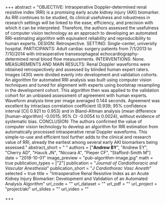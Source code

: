 +++
abstract = "OBJECTIVE: Intraoperative Doppler-determined renal resistive index (RRI) is a promising early acute kidney injury (AKI) biomarker. As RRI continues to be studied, its clinical usefulness and robustness in research settings will be linked to the ease, efficiency, and precision with which it can be interpreted. Therefore, the authors assessed the usefulness of computer vision technology as an approach to developing an automated RRI-estimating algorithm with equivalent reliability and reproducibility to human experts. DESIGN: Retrospective. SETTING: Single-center, university hospital. PARTICIPANTS: Adult cardiac surgery patients from 7/1/2013 to 7/10/2014 with intraoperative transesophageal echocardiography-determined renal blood flow measurements. INTERVENTIONS: None. MEASUREMENTS AND MAIN RESULTS: Renal Doppler waveforms were obtained retrospectively and assessed by blinded human expert raters. Images (430) were divided evenly into development and validation cohorts. An algorithm for automated RRI analysis was built using computer vision techniques and tuned for alignment with experts using bootstrap resampling in the development cohort. This algorithm then was applied to the validation cohort for an unbiased assessment of agreement with human experts. Waveform analysis time per image averaged 0.144 seconds. Agreement was excellent by intraclass correlation coefficient (0.939; 95% confidence interval [CI] 0.921 to 0.953) and in Bland-Altman analysis (mean difference [human-algorithm] -0.0015; 95% CI -0.0054 to 0.0024), without evidence of systematic bias. CONCLUSION: The authors confirmed the value of computer vision technology to develop an algorithm for RRI estimation from automatically processed intraoperative renal Doppler waveforms. This simple-to-use and efficient tool further adds to the clinical and research value of RRI, already the earliest among several early AKI biomarkers being assessed."
abstract_short = " "
authors = ["**Andrew BY**", "Andrew EY", "Cherry AD", "Hauck JN", "Nicoara A", "Pieper CF", "Stafford-Smith M"]
date = "2018-10-01"
image_preview = "pub-algorithm-image.jpg"
math = true
publication_types = ["2"]
publication = "*Journal of Cardiothoracic and Vascular Anesthesia*"
publication_short = "*J Cardiothorac Vasc Anesth*"
selected = true
title = "Intraoperative Renal Resistive Index as an Acute Kidney Injury Biomarker: Development and Validation of an Automated Analysis Algorithm"
url_code = ""
url_dataset = ""
url_pdf = ""
url_project = "project/aki"
url_slides = ""
url_video = ""

+++
